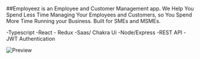 ##Employeez is an Employee and Customer Management app. We Help You Spend Less Time Managing Your Employees and Customers, so You Spend More Time Running your Business. Built for SMEs and MSMEs.

-Typescript
-React - Redux
-Saas/ Chakra Ui
-Node/Express
-REST API
-JWT Authentication

![Preview](https://repository-images.githubusercontent.com/268874796/ddc95100-ad18-11ea-8d32-7fca2537f27d)
